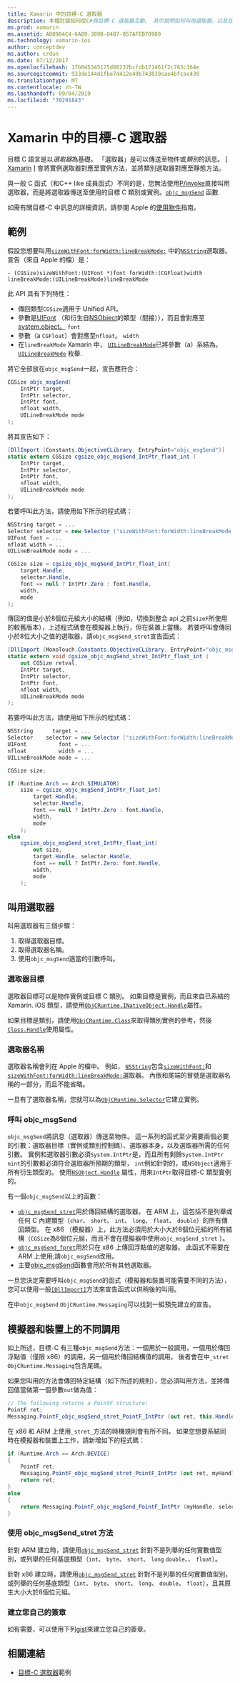 ```yaml
---
title: Xamarin 中的目標-C 選取器
description: 本檔討論如何從C#與目標-C 選取器互動。 其中說明如何叫用選取器，以及在這麼做時必須考慮的技術考慮。
ms.prod: xamarin
ms.assetid: A80904C4-6A89-389B-0487-057AFEB70989
ms.technology: xamarin-ios
author: conceptdev
ms.author: crdun
ms.date: 07/12/2017
ms.openlocfilehash: 17b845345175d80237bcfdb171461f2c763c364e
ms.sourcegitcommit: 933de144d1fbe7d412e49b743839cae4bfcac439
ms.translationtype: MT
ms.contentlocale: zh-TW
ms.lasthandoff: 09/04/2019
ms.locfileid: "70291843"
---
```

# <a name="objective-c-selectors-in-xamarinios"></a>Xamarin 中的目標-C 選取器

目標 C 語言是以*選取器*為基礎。 「選取器」是可以傳送至物件或*類別*的訊息。 [ [Xamarin](~/ios/internals/api-design/index.md) ] 會將實例選取器對應至實例方法，並將類別選取器對應至靜態方法。

與一般 C 函式（和C++ like 成員函式）不同的是，您無法使用[P/invoke](https://www.mono-project.com/docs/advanced/pinvoke/)直接叫用選取器，而是將選取器傳送至使用的目標 C 類別或實例。[`objc_msgSend`](https://developer.apple.com/documentation/objectivec/1456712-objc_msgsend)
函數.

如需有關目標-C 中訊息的詳細資訊，請參閱 Apple 的[使用物件](https://developer.apple.com/library/archive/documentation/Cocoa/Conceptual/ProgrammingWithObjectiveC/WorkingwithObjects/WorkingwithObjects.html#//apple_ref/doc/uid/TP40011210-CH4-SW2)指南。

## <a name="example"></a>範例

假設您想要叫用[`sizeWithFont:forWidth:lineBreakMode:`](https://developer.apple.com/documentation/foundation/nsstring/1619914-sizewithfont)
中的[`NSString`](https://developer.apple.com/documentation/foundation/nsstring)選取器。
宣告（來自 Apple 的檔）是：

```objc
- (CGSize)sizeWithFont:(UIFont *)font forWidth:(CGFloat)width lineBreakMode:(UILineBreakMode)lineBreakMode
```

此 API 具有下列特性：

- 傳回類型`CGSize`適用于 Unified API。
- 參數是[UIFont](xref:UIKit.UIFont) （和衍生自[NSObject](xref:Foundation.NSObject)的類型（間接）），而且會對應至[system.object。](xref:System.IntPtr) `font`
- 參數（a `CGFloat`）會對應至`nfloat`。 `width`
- 在`lineBreakMode` Xamarin 中， [`UILineBreakMode`](https://developer.apple.com/documentation/uikit/uilinebreakmode?language=objc)已將參數（a）系結為。[`UILineBreakMode`](xref:UIKit.UILineBreakMode)
枚舉.

將它全部放在`objc_msgSend`一起，宣告應符合：

```csharp
CGSize objc_msgSend(
    IntPtr target, 
    IntPtr selector, 
    IntPtr font, 
    nfloat width, 
    UILineBreakMode mode
);
```

將其宣告如下：

```csharp
[DllImport (Constants.ObjectiveCLibrary, EntryPoint="objc_msgSend")]
static extern CGSize cgsize_objc_msgSend_IntPtr_float_int (
    IntPtr target, 
    IntPtr selector,
    IntPtr font,
    nfloat width,
    UILineBreakMode mode
);
```

若要呼叫此方法，請使用如下所示的程式碼：

```csharp
NSString target = ...
Selector selector = new Selector ("sizeWithFont:forWidth:lineBreakMode:");
UIFont font = ...
nfloat width = ...
UILineBreakMode mode = ...

CGSize size = cgsize_objc_msgSend_IntPtr_float_int(
    target.Handle, 
    selector.Handle,
    font == null ? IntPtr.Zero : font.Handle,
    width,
    mode
);
```

傳回的值是小於8個位元組大小的結構（例如，切換到整合 api 之前`SizeF`所使用的較舊版本），上述程式碼會在模擬器上執行，但在裝置上當機。 若要呼叫會傳回小於8位大小之值的選取器，請`objc_msgSend_stret`宣告函式：

```csharp
[DllImport (MonoTouch.Constants.ObjectiveCLibrary, EntryPoint="objc_msgSend_stret")]
static extern void cgsize_objc_msgSend_stret_IntPtr_float_int (
    out CGSize retval,
    IntPtr target, 
    IntPtr selector,
    IntPtr font,
    nfloat width,
    UILineBreakMode mode
);
```

若要呼叫此方法，請使用如下所示的程式碼：

```csharp
NSString      target = ...
Selector    selector = new Selector ("sizeWithFont:forWidth:lineBreakMode:");
UIFont          font = ...
nfloat          width = ...
UILineBreakMode mode = ...

CGSize size;

if (Runtime.Arch == Arch.SIMULATOR)
    size = cgsize_objc_msgSend_IntPtr_float_int(
        target.Handle, 
        selector.Handle,
        font == null ? IntPtr.Zero : font.Handle,
        width,
        mode
    );
else
    cgsize_objc_msgSend_stret_IntPtr_float_int(
        out size,
        target.Handle, selector.Handle,
        font == null ? IntPtr.Zero: font.Handle,
        width,
        mode
    );
```

## <a name="invoking-a-selector"></a>叫用選取器

叫用選取器有三個步驟：

1. 取得選取器目標。
2. 取得選取器名稱。
3. 使用`objc_msgSend`適當的引數呼叫。

### <a name="selector-targets"></a>選取器目標

選取器目標可以是物件實例或目標 C 類別。 如果目標是實例，而且來自已系結的 Xamarin. iOS 類型，請使用[`ObjCRuntime.INativeObject.Handle`](xref:ObjCRuntime.INativeObject.Handle)屬性。

如果目標是類別，請使用[`ObjCRuntime.Class`](xref:ObjCRuntime.Class)來取得類別實例的參考，然後[`Class.Handle`](xref:ObjCRuntime.Class.Handle)使用屬性。

### <a name="selector-names"></a>選取器名稱

選取器名稱會列在 Apple 的檔中。 例如， [`NSString`](https://developer.apple.com/documentation/foundation/nsstring?language=objc)包含[`sizeWithFont:`](https://developer.apple.com/documentation/foundation/nsstring/1619917-sizewithfont?language=objc)和[`sizeWithFont:forWidth:lineBreakMode:`](https://developer.apple.com/documentation/foundation/nsstring/1619914-sizewithfont?language=objc)選取器。 內嵌和尾端的冒號是選取器名稱的一部分，而且不能省略。

一旦有了選取器名稱，您就可以為[`ObjCRuntime.Selector`](xref:ObjCRuntime.Selector)它建立實例。

### <a name="calling-objc_msgsend"></a>呼叫 objc_msgSend

`objc_msgSend`將訊息（選取器）傳送至物件。 這一系列的函式至少需要兩個必要的引數：選取器目標（實例或類別控制碼）、選取器本身，以及選取器所需的任何引數。 實例和選取器引數必須`System.IntPtr`是，而且所有剩餘`System.IntPtr` `nint`的引數都必須符合選取器所預期的類型， `int`例如針對的，或`NSObject`適用于所有衍生類型的。 使用[`NSObject.Handle`](xref:Foundation.NSObject.Handle)
屬性，用來`IntPtr`取得目標-C 類型實例的。

有一個`objc_msgSend`以上的函數：

- [`objc_msgSend_stret`](https://developer.apple.com/documentation/objectivec/1456730-objc_msgsend_stret?language=objc)用於傳回結構的選取器。 在 ARM 上，這包括不是列舉或任何 C 內建類型（`char`、 `short`、 `int`、 `long`、 `float`、 `double`）的所有傳回類型。 在 x86 （模擬器）上，此方法必須用於大小大於8個位元組的所有結構（`CGSize`為8個位元組，而且不會在模擬器中使用`objc_msgSend_stret` ）。 
- [`objc_msgSend_fpret`](https://developer.apple.com/documentation/objectivec/1456697-objc_msgsend_fpret?language=objc)用於只在 x86 上傳回浮點值的選取器。 此函式不需要在 ARM 上使用;請`objc_msgSend`改用。 
- 主要[objc_msgSend](https://developer.apple.com/documentation/objectivec/1456712-objc_msgsend)函數會用於所有其他選取器。

一旦您決定需要呼叫`objc_msgSend`的函式（模擬器和裝置可能需要不同的方法），您可以使用一般[`[DllImport]`](xref:System.Runtime.InteropServices.DllImportAttribute)方法來宣告函式以供稍後的叫用。

在中`objc_msgSend` `ObjCRuntime.Messaging`可以找到一組預先建立的宣告。

## <a name="different-invocations-on-simulator-and-device"></a>模擬器和裝置上的不同調用

如上所述，目標-C 有三種`objc_msgSend`方法：一個用於一般調用，一個用於傳回浮點值（僅限 x86）的調用，另一個用於傳回結構值的調用。 後者會在中`_stret` `ObjCRuntime.Messaging`包含尾碼。

如果您叫用的方法會傳回特定結構（如下所述的規則），您必須叫用方法，並將傳回值當做第一個參數`out`做為值：

```csharp
// The following returns a PointF structure:
PointF ret;
Messaging.PointF_objc_msgSend_stret_PointF_IntPtr (out ret, this.Handle, selConvertPointFromWindow.Handle, point, window.Handle);
```

在 x86 和 ARM 上使用`_stret_`方法的時機規則會有所不同。
如果您想要系結同時在模擬器和裝置上工作，請新增如下的程式碼：

```csharp
if (Runtime.Arch == Arch.DEVICE)
{
    PointF ret;
    Messaging.PointF_objc_msgSend_stret_PointF_IntPtr (out ret, myHandle, selector.Handle);
    return ret;
} 
else
{
    return Messaging.PointF_objc_msgSend_PointF_IntPtr (myHandle, selector.Handle);
}
```

### <a name="using-the-objc_msgsend_stret-method"></a>使用 objc_msgSend_stret 方法

針對 ARM 建立時，請使用[`objc_msgSend_stret`](https://developer.apple.com/documentation/objectivec/1456730-objc_msgsend_stret?language=objc)
針對不是列舉的任何實數值型別，或列舉的任何基底類型（`int`、 `byte`、 `short`、 `long` `double`、、 `float`）。

針對 x86 建立時，請使用[`objc_msgSend_stret`](https://developer.apple.com/documentation/objectivec/1456730-objc_msgsend_stret?language=objc)
針對不是列舉的任何實數值型別，或列舉的任何基底類型（`int`、 `byte`、 `short`、 `long`、 `double`、 `float`），且其原生大小大於8個位元組。

### <a name="creating-your-own-signatures"></a>建立您自己的簽章

如有需要，可以使用下列[gist](https://gist.github.com/rolfbjarne/981b778a99425a6e630c)來建立您自己的簽章。

## <a name="related-links"></a>相關連結

- [目標-C 選取器](https://developer.xamarin.com/samples/mac-ios/Objective-C/)範例
